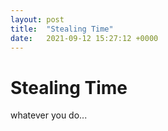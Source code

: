 ```yaml
---
layout: post
title:  "Stealing Time"
date:   2021-09-12 15:27:12 +0000
---
```


# Stealing Time
whatever you do...
